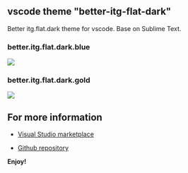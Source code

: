 
## vscode theme "better-itg-flat-dark"

Better itg.flat.dark theme for vscode. Base on Sublime Text.

### better.itg.flat.dark.blue

![](https://raw.githubusercontent.com/surmon-china/better-itg-flat-dark-vscode-theme/master/screenshot/blue.jpg)

### better.itg.flat.dark.gold

![](https://raw.githubusercontent.com/surmon-china/better-itg-flat-dark-vscode-theme/master/screenshot/gold.jpg)

## For more information

* [Visual Studio marketplace](https://marketplace.visualstudio.com/items?itemName=surmon.theme-better-itg-flat-dark#overview)

* [Github repository](https://github.com/surmon-china/better-itg-flat-dark-vscode-theme)

**Enjoy!**
